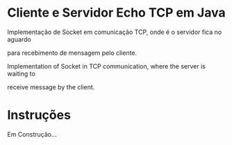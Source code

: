 # Cliente e Servidor Echo TCP em Java


Implementação de Socket em comunicação TCP, onde é o servidor fica no aguardo 

para recebimento de mensagem pelo cliente.



Implementation of Socket in TCP communication, where the server is waiting to 

receive message by the client.


# Instruções

Em Construção...